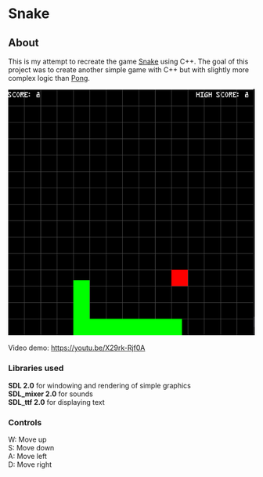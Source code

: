 # Snake

## About

This is my attempt to recreate the game [Snake](https://www.google.com/fbx?fbx=snake_arcade) using C++. The goal of this project was to create another simple game with C++ but with slightly more complex logic than [Pong](https://github.com/3sphere/Pong).

![Screenshot](https://github.com/3sphere/Snake/blob/master/screenshot.png)  

Video demo: https://youtu.be/X29rk-Rjf0A  

### Libraries used
**SDL 2.0** for windowing and rendering of simple graphics  
**SDL_mixer 2.0** for sounds  
**SDL_ttf 2.0** for displaying text  

### Controls

W: Move up  
S: Move down  
A: Move left  
D: Move right  